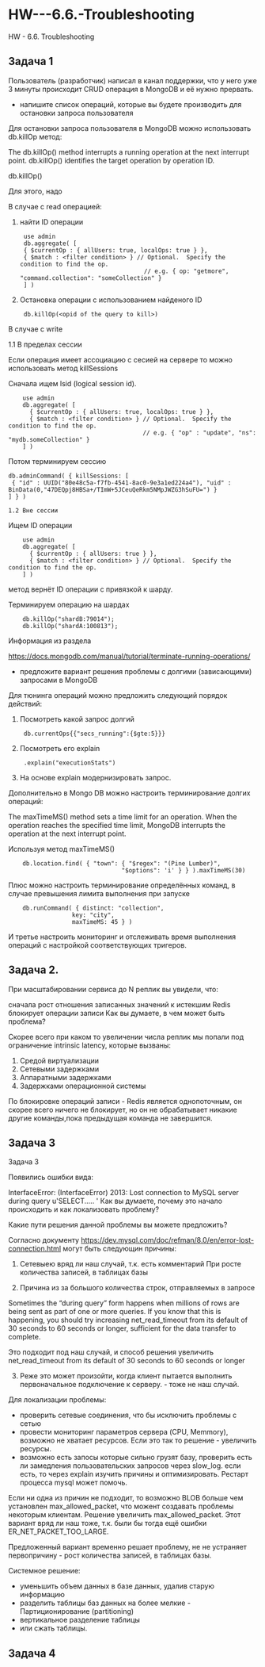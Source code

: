 # HW---6.6.-Troubleshooting

HW - 6.6. Troubleshooting

## Задача 1

Пользователь (разработчик) написал в канал поддержки, 
что у него уже 3 минуты происходит CRUD операция в MongoDB и её нужно прервать.

- напишите список операций, которые вы будете производить для остановки запроса пользователя

Для остановки запроса пользователя в MongoDB можно использовать db.killOp метод:

The db.killOp() method interrupts a running operation at the next interrupt point. db.killOp() identifies the target operation by operation ID.

db.killOp(<opId>)

Для этого, надо

В случае с read операцией:

1. найти ID операции


		use admin
		db.aggregate( [
   		{ $currentOp : { allUsers: true, localOps: true } },
   		{ $match : <filter condition> } // Optional.  Specify the condition to find the op.
         		                          // e.g. { op: "getmore", "command.collection": "someCollection" }
		] )

2. Остановка операции с использованием найденого ID

		db.killOp(<opid of the query to kill>)


В случае с write

 1.1 В пределах сессии

Если операция имеет ассоциацию с сесией на сервере то можно использовать метод killSessions

Сначала ищем lsid (logical session id).

		use admin
		db.aggregate( [
 		  { $currentOp : { allUsers: true, localOps: true } },
 		  { $match : <filter condition> } // Optional.  Specify the condition to find the op.
      		                              // e.g. { "op" : "update", "ns": "mydb.someCollection" }
		] )

Потом терминируем сессию

	db.adminCommand( { killSessions: [
  	 { "id" : UUID("80e48c5a-f7fb-4541-8ac0-9e3a1ed224a4"), "uid" : BinData(0,"47DEQpj8HBSa+/TImW+5JCeuQeRkm5NMpJWZG3hSuFU=") }
	] } )

	1.2 Вне сессии


Ищем ID операции

		use admin
		db.aggregate( [
 		  { $currentOp : { allUsers: true } },
 		  { $match : <filter condition> } // Optional.  Specify the condition to find the op.
		] )

метод вернёт ID операции с привязкой к шарду.

Терминируем операцию на шардах

		db.killOp("shardB:79014");
		db.killOp("shardA:100813");


Информация из раздела

https://docs.mongodb.com/manual/tutorial/terminate-running-operations/


- предложите вариант решения проблемы с долгими (зависающими) запросами в MongoDB

Для тюнинга операций можно предложить следующий порядок действий:

1. Посмотреть какой запрос долгий

		db.currentOps{{"secs_running":{$gte:5}}}

2. Посмотреть его explain

		.explain("executionStats")
3. На основе explain модернизировать запрос.


Дополнительно в Mongo DB можно настроить терминирование долгих операций:

The maxTimeMS() method sets a time limit for an operation. When the operation reaches the specified time limit, 
MongoDB interrupts the operation at the next interrupt point.

Используя метод maxTimeMS()

		db.location.find( { "town": { "$regex": "(Pine Lumber)",
  		                            "$options": 'i' } } ).maxTimeMS(30)

Плюс можно настроить терминирование определённых команд, в случае превышения лимита выполнения при запуске

		db.runCommand( { distinct: "collection",
       		          key: "city",
       		          maxTimeMS: 45 } )

И третье настроить мониторинг и отслеживать время выполнения операций с настройкой соответствующих тригеров.

## Задача 2.

При масштабировании сервиса до N реплик вы увидели, что:

сначала рост отношения записанных значений к истекшим
Redis блокирует операции записи
Как вы думаете, в чем может быть проблема?

Скорее всего при каком то увеличении числа реплик мы попали под ограничение intrinsic latency,
которые вызваны:

1. Средой виртуализации
2. Сетевыми задержками
3. Аппаратными задержками
4. Задержками операционной системы


По блокировке операций записи - Redis является однопоточным, он скорее всего ничего не блокирует, 
но он не обрабатывает никакие другие команды,пока предыдущая команда не завершится. 

## Задача 3


Задача 3

Появились ошибки вида:

InterfaceError: (InterfaceError) 2013: Lost connection to MySQL server during query u'SELECT..... '
Как вы думаете, почему это начало происходить и как локализовать проблему?

Какие пути решения данной проблемы вы можете предложить?


Согласно документу 
https://dev.mysql.com/doc/refman/8.0/en/error-lost-connection.html
могут быть следующин причины:

1. Сетевыею вряд ли наш случай, т.к. есть комментарий При росте количества записей, в таблицах базы

2. Причина из за большого количества строк, отправляемых в запросе

Sometimes the “during query” form happens when millions of rows are being sent as part of one or more queries. 
If you know that this is happening, you should try increasing net_read_timeout from its default of 30 seconds 
to 60 seconds or longer, sufficient for the data transfer to complete.

Это подходит под наш случай, и способ решения увеличить net_read_timeout from its default of 30 seconds 
to 60 seconds or longer

3. Реже это может произойти, когда клиент пытается выполнить первоначальное подключение к серверу. - 
тоже не наш случай.

Для локализации проблемы:

 - проверить сетевые соединения, что бы исключить проблемы с сетью
 - провести мониторинг параметров сервера (CPU, Memmory), возможно не хватает ресурсов. 
   Если это так то решение - увеличить ресурсы.
 - возможно есть запосы которые сильно грузят базу, проверить есть ли замедления пользовательских запросов
   через slow_log. если есть, то через explain изучить причины и оптимизировать. 
   Рестарт процесса mysql может помочь.

Если ни одна из причин не подходит, то возможно BLOB больше чем установлен max_allowed_packet, 
что можент создавать проблемы некоторым клиентам. Решение увеличить  max_allowed_packet. Этот вариант 
вряд ли наш тоже, т.к. были бы тогда ещё ошибки ER_NET_PACKET_TOO_LARGE.

Предложенный вариант временно решает проблему, не не устраняет первопричину - рост количества записей, в таблицах базы.

Системное решение:

 - уменьшить объем данных в базе данных, удалив старую информацию
 - разделить таблицы баз данных на более мелкие - Партиционирование (partitioning)
 - вертикальное разделение таблицы
 - или сжать таблицы.

## Задача 4
	

